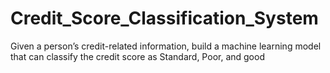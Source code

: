 # Credit_Score_Classification_System
Given a person’s credit-related information, build a machine learning model that can classify the credit score as Standard, Poor, and good 

